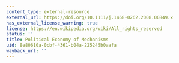 ```yaml
---
content_type: external-resource
external_url: https://doi.org/10.1111/j.1468-0262.2008.00849.x
has_external_license_warning: true
license: https://en.wikipedia.org/wiki/All_rights_reserved
status: ''
title: Political Economy of Mechanisms
uid: 8e80610a-0cbf-4361-b04a-225245b0aafa
wayback_url: ''
---
```

